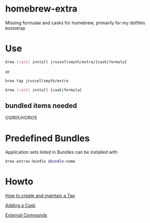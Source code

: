 # homebrew-extra
Missing formulae and casks for homebrew, primarily for my dotfiles bootstrap

# Use
```bash
brew [cask] install jrussellsmyth/extra/[cask|formula]
```

or

```bash
brew tap jrussellsmyth/extra

brew [cask] install [cask|formula]
```


## bundled items needed
OSIRIX/HOROS
# Predefined Bundles
Application sets listed in Bundles can be installed with

```bash
brew extras-bundle $bundle-name
```

# Howto
[How to create and maintain a Tap](https://github.com/Homebrew/brew/blob/master/docs/How-to-Create-and-Maintain-a-Tap.md)

[Adding a Cask](https://github.com/Homebrew/homebrew-cask/blob/master/doc/development/adding_a_cask.md)

[External Commands](https://github.com/Homebrew/brew/blob/master/docs/External-Commands.md)
